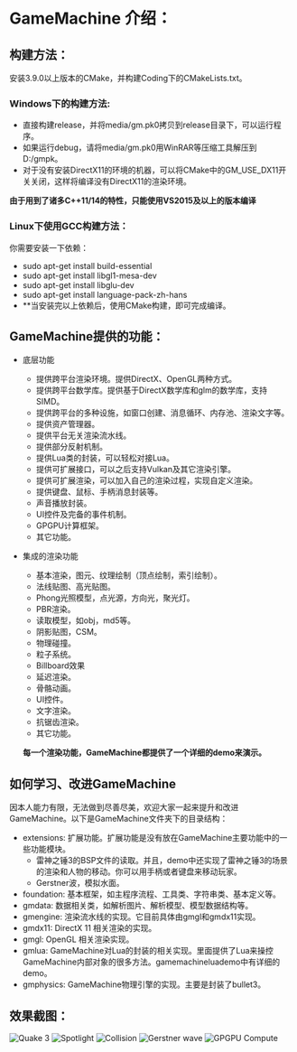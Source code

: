 # GameMachine 介绍：

## 构建方法：
安装3.9.0以上版本的CMake，并构建Coding下的CMakeLists.txt。

### Windows下的构建方法:
* 直接构建release，并将media/gm.pk0拷贝到release目录下，可以运行程序。
* 如果运行debug，请将media/gm.pk0用WinRAR等压缩工具解压到D:/gmpk。
* 对于没有安装DirectX11的环境的机器，可以将CMake中的GM_USE_DX11开关关闭，这样将编译没有DirectX11的渲染环境。

**由于用到了诸多C++11/14的特性，只能使用VS2015及以上的版本编译**

### Linux下使用GCC构建方法：
你需要安装一下依赖：
* sudo apt-get install build-essential
* sudo apt-get install libgl1-mesa-dev
* sudo apt-get install libglu-dev
* sudo apt-get install language-pack-zh-hans
* **当安装完以上依赖后，使用CMake构建，即可完成编译。

## GameMachine提供的功能：
- 底层功能
  - 提供跨平台渲染环境。提供DirectX、OpenGL两种方式。
  - 提供跨平台数学库。提供基于DirectX数学库和glm的数学库，支持SIMD。
  - 提供跨平台的多种设施，如窗口创建、消息循环、内存池、渲染文字等。
  - 提供资产管理器。
  - 提供平台无关渲染流水线。
  - 提供部分反射机制。
  - 提供Lua类的封装，可以轻松对接Lua。
  - 提供可扩展接口，可以之后支持Vulkan及其它渲染引擎。
  - 提供可扩展渲染，可以加入自己的渲染过程，实现自定义渲染。
  - 提供键盘、鼠标、手柄消息封装等。
  - 声音播放封装。
  - UI控件及完备的事件机制。
  - GPGPU计算框架。
  - 其它功能。

- 集成的渲染功能
  - 基本渲染，图元、纹理绘制（顶点绘制，索引绘制）。
  - 法线贴图、高光贴图。
  - Phong光照模型，点光源，方向光，聚光灯。
  - PBR渲染。
  - 读取模型，如obj，md5等。
  - 阴影贴图，CSM。
  - 物理碰撞。
  - 粒子系统。
  - Billboard效果
  - 延迟渲染。
  - 骨骼动画。
  - UI控件。
  - 文字渲染。
  - 抗锯齿渲染。
  - 其它功能。

  **每一个渲染功能，GameMachine都提供了一个详细的demo来演示。**

## 如何学习、改进GameMachine
  因本人能力有限，无法做到尽善尽美，欢迎大家一起来提升和改进GameMachine。以下是GameMachine文件夹下的目录结构：
  * extensions: 扩展功能。扩展功能是没有放在GameMachine主要功能中的一些功能模块。
    * 雷神之锤3的BSP文件的读取。并且，demo中还实现了雷神之锤3的场景的渲染和人物的移动。你可以用手柄或者键盘来移动玩家。
    * Gerstner波，模拟水面。
  * foundation: 基本框架，如主程序流程、工具类、字符串类、基本定义等。
  * gmdata: 数据相关类，如解析图片、解析模型、模型数据结构等。
  * gmengine: 渲染流水线的实现。它目前具体由gmgl和gmdx11实现。
  * gmdx11: DirectX 11 相关渲染的实现。
  * gmgl: OpenGL 相关渲染实现。
  * gmlua: GameMachine对Lua的封装的相关实现。里面提供了Lua来操控GameMachine内部对象的很多方法。gamemachineluademo中有详细的demo。
  * gmphysics: GameMachine物理引擎的实现。主要是封装了bullet3。

## 效果截图：
![Quake 3](https://github.com/Froser/gamemachine/blob/master/manual/pic/1.png)
![Spotlight](https://github.com/Froser/gamemachine/blob/master/manual/pic/2.png)
![Collision](https://github.com/Froser/gamemachine/blob/master/manual/pic/3.png)
![Gerstner wave](https://github.com/Froser/gamemachine/blob/master/manual/pic/4.png)
![GPGPU Compute](https://github.com/Froser/gamemachine/blob/master/manual/pic/5.png)